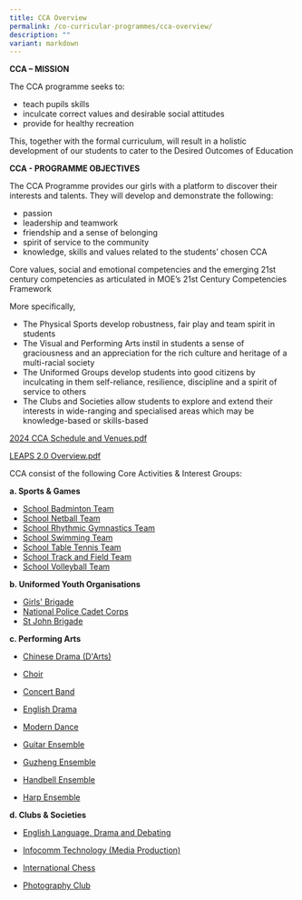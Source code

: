 ```yaml
---
title: CCA Overview
permalink: /co-curricular-programmes/cca-overview/
description: ""
variant: markdown
---
```

**CCA – MISSION**  
  
The CCA programme seeks to:  

*   teach pupils skills
*   inculcate correct values and desirable social attitudes
*   provide for healthy recreation

  
This, together with the formal curriculum, will result in a holistic development of our students to cater to the Desired Outcomes of Education  
  
**CCA - PROGRAMME OBJECTIVES**  
  
The CCA Programme provides our girls with a platform to discover their interests and talents. They will develop and demonstrate the following:  

*   passion
*   leadership and teamwork
*   friendship and a sense of belonging
*   spirit of service to the community
*   knowledge, skills and values related to the students’ chosen CCA

Core values, social and emotional competencies and the emerging 21st century competencies as articulated in MOE’s 21st Century Competencies Framework  
  
More specifically,  

*   The Physical Sports develop robustness, fair play and team spirit in students
*   The Visual and Performing Arts instil in students a sense of graciousness and an appreciation for the rich culture and heritage of a multi-racial society
*   The Uniformed Groups develop students into good citizens by inculcating in them self-reliance, resilience, discipline and a spirit of service to others
*   The Clubs and Societies allow students to explore and extend their interests in wide-ranging and specialised areas which may be knowledge-based or skills-based

[2024 CCA Schedule and Venues.pdf](/files/2024_CCA_Schedule_and_Venues.pdf)

[LEAPS 2.0 Overview.pdf](/files/LEAPS%202%20Overview.pdf)

CCA consist of the following Core Activities & Interest Groups:

**a. Sports & Games**

*   [School Badminton Team](https://staging.d31lf6q9623hn3.amplifyapp.com/co-curricular-programmes/sports-and-games/school-badminton-team)
*   [School Netball Team](https://staging.d31lf6q9623hn3.amplifyapp.com/co-curricular-programmes/sports-and-games/school-netball-team)
*   [School Rhythmic Gymnastics Team](https://staging.d31lf6q9623hn3.amplifyapp.com/co-curricular-programmes/sports-and-games/school-rhythmic-gymnastics-team)
*   [School Swimming Team](https://staging.d31lf6q9623hn3.amplifyapp.com/co-curricular-programmes/sports-and-games/school-swimming-team)
*   [School Table Tennis Team](https://staging.d31lf6q9623hn3.amplifyapp.com/co-curricular-programmes/sports-and-games/school-table-tennis-team)
*   [School Track and Field Team](https://staging.d31lf6q9623hn3.amplifyapp.com/co-curricular-programmes/sports-and-games/school-track-and-field-team)
*   [School Volleyball Team](https://staging.d31lf6q9623hn3.amplifyapp.com/co-curricular-programmes/sports-and-games/school-volleyball-team)

  

**b. Uniformed Youth Organisations**

*   [Girls' Brigade](https://staging.d31lf6q9623hn3.amplifyapp.com/co-curricular-programmes/uniform-groups/girls-brigade)
*   [National Police Cadet Corps](https://staging.d31lf6q9623hn3.amplifyapp.com/co-curricular-programmes/uniform-groups/national-police-cadet-corps)
*   [St John Brigade](https://staging.d31lf6q9623hn3.amplifyapp.com/co-curricular-programmes/uniform-groups/st-john-brigade)

  

**c. Performing Arts**

*   [Chinese Drama (D'Arts)](https://staging.d31lf6q9623hn3.amplifyapp.com/co-curricular-programmes/performing-arts/chinese-drama-darts)  
    
*   [Choir](https://staging.d31lf6q9623hn3.amplifyapp.com/co-curricular-programmes/performing-arts/choir)  
    
*   [Concert Band](https://staging.d31lf6q9623hn3.amplifyapp.com/co-curricular-programmes/performing-arts/concert-band)
*   [English Drama](https://staging.d31lf6q9623hn3.amplifyapp.com/co-curricular-programmes/performing-arts/english-drama)
*   [Modern Dance](https://staging.d31lf6q9623hn3.amplifyapp.com/co-curricular-programmes/performing-arts/modern-dance)
*   [Guitar Ensemble](https://staging.d31lf6q9623hn3.amplifyapp.com/co-curricular-programmes/performing-arts/guitar-ensemble)
*   [Guzheng Ensemble](https://staging.d31lf6q9623hn3.amplifyapp.com/co-curricular-programmes/performing-arts/guzheng-ensemble)
*   [Handbell Ensemble](https://staging.d31lf6q9623hn3.amplifyapp.com/co-curricular-programmes/performing-arts/handbell-ensemble)
*   [Harp Ensemble](https://staging.d31lf6q9623hn3.amplifyapp.com/co-curricular-programmes/performing-arts/harp-ensemble)

  

**d. Clubs & Societies**

*   [English Language, Drama and Debating](https://staging.d31lf6q9623hn3.amplifyapp.com/co-curricular-programmes/clubs-and-societies/english-language-drama-and-debating)  
    
*   [Infocomm Technology (Media Production)](https://staging.d31lf6q9623hn3.amplifyapp.com/co-curricular-programmes/clubs-and-societies/infocomm-technology-media-production)
*   [International Chess](https://staging.d31lf6q9623hn3.amplifyapp.com/co-curricular-programmes/clubs-and-societies/international-chess)  
    
*   [Photography Club](https://staging.d31lf6q9623hn3.amplifyapp.com/co-curricular-programmes/clubs-and-societies/photography-club)